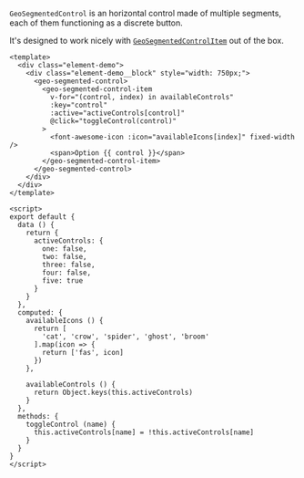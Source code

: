 `GeoSegmentedControl` is an horizontal control made of multiple segments, each
of them functioning as a discrete button.

It's designed to work nicely with [`GeoSegmentedControlItem`](./#/Elements/GeoSegmentedControl?id=geosegmentedcontrolitem) out of the box.

```vue
<template>
  <div class="element-demo">
    <div class="element-demo__block" style="width: 750px;">
      <geo-segmented-control>
        <geo-segmented-control-item
          v-for="(control, index) in availableControls"
          :key="control"
          :active="activeControls[control]"
          @click="toggleControl(control)"
        >
          <font-awesome-icon :icon="availableIcons[index]" fixed-width />
          <span>Option {{ control }}</span>
        </geo-segmented-control-item>
      </geo-segmented-control>
    </div>
  </div>
</template>

<script>
export default {
  data () {
    return {
      activeControls: {
        one: false,
        two: false,
        three: false,
        four: false,
        five: true
      }
    }
  },
  computed: {
    availableIcons () {
      return [
        'cat', 'crow', 'spider', 'ghost', 'broom'
      ].map(icon => {
        return ['fas', icon]
      })
    },

    availableControls () {
      return Object.keys(this.activeControls)
    }
  },
  methods: {
    toggleControl (name) {
      this.activeControls[name] = !this.activeControls[name]
    }
  }
}
</script>
```